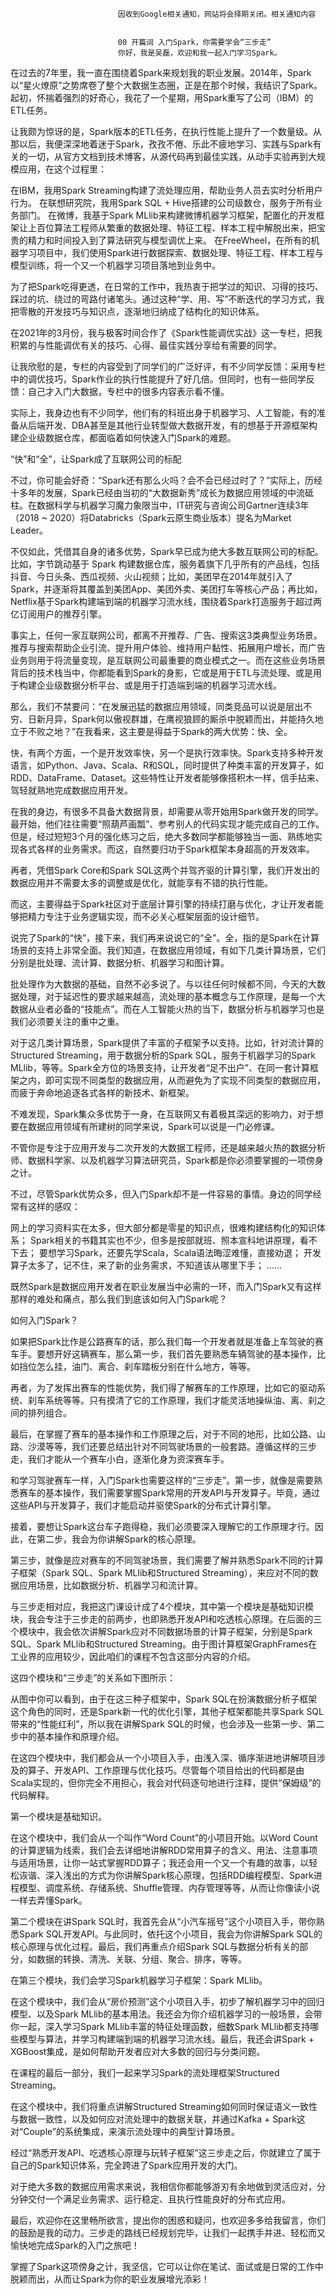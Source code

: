 
                            
                            因收到Google相关通知，网站将会择期关闭。相关通知内容
                            
                            
                            00 开篇词 入门Spark，你需要学会“三步走”
                            你好，我是吴磊，欢迎和我一起入门学习Spark。

在过去的7年里，我一直在围绕着Spark来规划我的职业发展。2014年，Spark以“星火燎原”之势席卷了整个大数据生态圈，正是在那个时候，我结识了Spark。起初，怀揣着强烈的好奇心，我花了一个星期，用Spark重写了公司（IBM）的ETL任务。

让我颇为惊讶的是，Spark版本的ETL任务，在执行性能上提升了一个数量级。从那以后，我便深深地着迷于Spark，孜孜不倦、乐此不疲地学习、实践与Spark有关的一切，从官方文档到技术博客，从源代码再到最佳实践，从动手实验再到大规模应用，在这个过程里：


在IBM，我用Spark Streaming构建了流处理应用，帮助业务人员去实时分析用户行为。
在联想研究院，我用Spark SQL + Hive搭建的公司级数仓，服务于所有业务部门。
在微博，我基于Spark MLlib来构建微博机器学习框架，配置化的开发框架让上百位算法工程师从繁重的数据处理、特征工程、样本工程中解脱出来，把宝贵的精力和时间投入到了算法研究与模型调优上来。
在FreeWheel，在所有的机器学习项目中，我们使用Spark进行数据探索、数据处理、特征工程、样本工程与模型训练，将一个又一个机器学习项目落地到业务中。


为了把Spark吃得更透，在日常的工作中，我热衷于把学过的知识、习得的技巧、踩过的坑、绕过的弯路付诸笔头。通过这种“学、用、写”不断迭代的学习方式，我把零散的开发技巧与知识点，逐渐地归纳成了结构化的知识体系。

在2021年的3月份，我与极客时间合作了《Spark性能调优实战》这一专栏，把我积累的与性能调优有关的技巧、心得、最佳实践分享给有需要的同学。

让我欣慰的是，专栏的内容受到了同学们的广泛好评，有不少同学反馈：采用专栏中的调优技巧，Spark作业的执行性能提升了好几倍。但同时，也有一些同学反馈：自己才入门大数据，专栏中的很多内容表示看不懂。

实际上，我身边也有不少同学，他们有的科班出身于机器学习、人工智能，有的准备从后端开发、DBA甚至是其他行业转型做大数据开发，有的想基于开源框架构建企业级数据仓库，都面临着如何快速入门Spark的难题。

“快”和“全”，让Spark成了互联网公司的标配

不过，你可能会好奇：“Spark还有那么火吗？会不会已经过时了？”实际上，历经十多年的发展，Spark已经由当初的“大数据新秀”成长为数据应用领域的中流砥柱。在数据科学与机器学习魔力象限当中，IT研究与咨询公司Gartner连续3年（2018 ~ 2020）将Databricks（Spark云原生商业版本）提名为Market Leader。

不仅如此，凭借其自身的诸多优势，Spark早已成为绝大多数互联网公司的标配。比如，字节跳动基于 Spark 构建数据仓库，服务着旗下几乎所有的产品线，包括抖音、今日头条、西瓜视频、火山视频；比如，美团早在2014年就引入了Spark，并逐渐将其覆盖到美团App、美团外卖、美团打车等核心产品；再比如，Netflix基于Spark构建端到端的机器学习流水线，围绕着Spark打造服务于超过两亿订阅用户的推荐引擎。

事实上，任何一家互联网公司，都离不开推荐、广告、搜索这3类典型业务场景。推荐与搜索帮助企业引流、提升用户体验、维持用户黏性、拓展用户增长，而广告业务则用于将流量变现，是互联网公司最重要的商业模式之一。而在这些业务场景背后的技术栈当中，你都能看到Spark的身影，它或是用于ETL与流处理、或是用于构建企业级数据分析平台、或是用于打造端到端的机器学习流水线。

那么，我们不禁要问：“在发展迅猛的数据应用领域，同类竞品可以说是层出不穷、日新月异，Spark何以傲视群雄，在鹰视狼顾的厮杀中脱颖而出，并能持久地立于不败之地？”在我看来，这主要是得益于Spark的两大优势：快、全。

快，有两个方面，一个是开发效率快，另一个是执行效率快。Spark支持多种开发语言，如Python、Java、Scala、R和SQL，同时提供了种类丰富的开发算子，如RDD、DataFrame、Dataset。这些特性让开发者能够像搭积木一样，信手拈来、驾轻就熟地完成数据应用开发。

在我的身边，有很多不具备大数据背景，却需要从零开始用Spark做开发的同学。最开始，他们往往需要“照葫芦画瓢”、参考别人的代码实现才能完成自己的工作。但是，经过短短3个月的强化练习之后，绝大多数同学都能够独当一面、熟练地实现各式各样的业务需求。而这，自然要归功于Spark框架本身超高的开发效率。

再者，凭借Spark Core和Spark SQL这两个并驾齐驱的计算引擎，我们开发出的数据应用并不需要太多的调整或是优化，就能享有不错的执行性能。



而这，主要得益于Spark社区对于底层计算引擎的持续打磨与优化，才让开发者能够把精力专注于业务逻辑实现，而不必关心框架层面的设计细节。

说完了Spark的“快”，接下来，我们再来说说它的“全”。全，指的是Spark在计算场景的支持上非常全面。我们知道，在数据应用领域，有如下几类计算场景，它们分别是批处理、流计算、数据分析、机器学习和图计算。

批处理作为大数据的基础，自然不必多说了。与以往任何时候都不同，今天的大数据处理，对于延迟性的要求越来越高，流处理的基本概念与工作原理，是每一个大数据从业者必备的“技能点”。而在人工智能火热的当下，数据分析与机器学习也是我们必须要关注的重中之重。

对于这几类计算场景，Spark提供了丰富的子框架予以支持。比如，针对流计算的Structured Streaming，用于数据分析的Spark SQL，服务于机器学习的Spark MLlib，等等。Spark全方位的场景支持，让开发者“足不出户”、在同一套计算框架之内，即可实现不同类型的数据应用，从而避免为了实现不同类型的数据应用，而疲于奔命地追逐各式各样的新技术、新框架。



不难发现，Spark集众多优势于一身，在互联网又有着极其深远的影响力，对于想要在数据应用领域有所建树的同学来说，Spark可以说是一门必修课。

不管你是专注于应用开发与二次开发的大数据工程师，还是越来越火热的数据分析师、数据科学家、以及机器学习算法研究员，Spark都是你必须要掌握的一项傍身之计。

不过，尽管Spark优势众多，但入门Spark却不是一件容易的事情。身边的同学经常有这样的感叹：


网上的学习资料实在太多，但大部分都是零星的知识点，很难构建结构化的知识体系；
Spark相关的书籍其实也不少，但多是按部就班、照本宣科地讲原理，看不下去；
要想学习Spark，还要先学Scala，Scala语法晦涩难懂，直接劝退；
开发算子太多了，记不住，来了新的业务需求，不知道该从哪里下手；
……


既然Spark是数据应用开发者在职业发展当中必需的一环，而入门Spark又有这样那样的难处和痛点，那么我们到底该如何入门Spark呢？

如何入门Spark？

如果把Spark比作是公路赛车的话，那么我们每一个开发者就是准备上车驾驶的赛车手。要想开好这辆赛车，那么第一步，我们首先要熟悉车辆驾驶的基本操作，比如挡位怎么挂，油门、离合、刹车踏板分别在什么地方，等等。

再者，为了发挥出赛车的性能优势，我们得了解赛车的工作原理，比如它的驱动系统、刹车系统等等。只有摸清了它的工作原理，我们才能灵活地操纵油、离、刹之间的排列组合。

最后，在掌握了赛车的基本操作和工作原理之后，对于不同的地形，比如公路、山路、沙漠等等，我们还要总结出针对不同驾驶场景的一般套路。遵循这样的三步走，我们才能从一个赛车小白，逐渐化身为资深赛车手。

和学习驾驶赛车一样，入门Spark也需要这样的“三步走”。第一步，就像是需要熟悉赛车的基本操作，我们需要掌握Spark常用的开发API与开发算子。毕竟，通过这些API与开发算子，我们才能启动并驱使Spark的分布式计算引擎。

接着，要想让Spark这台车子跑得稳，我们必须要深入理解它的工作原理才行。因此，在第二步，我会为你讲解Spark的核心原理。

第三步，就像是应对赛车的不同驾驶场景，我们需要了解并熟悉Spark不同的计算子框架（Spark SQL、Spark MLlib和Structured Streaming），来应对不同的数据应用场景，比如数据分析、机器学习和流计算。



与三步走相对应，我把这门课设计成了4个模块，其中第一个模块是基础知识模块，我会专注于三步走的前两步，也即熟悉开发API和吃透核心原理。在后面的三个模块中，我会依次讲解Spark应对不同数据场景的计算子框架，分别是Spark SQL、Spark MLlib和Structured Streaming。由于图计算框架GraphFrames在工业界的应用较少，因此咱们的课程不包含这部分内容的介绍。

这四个模块和“三步走”的关系如下图所示：



从图中你可以看到，由于在这三种子框架中，Spark SQL在扮演数据分析子框架这个角色的同时，还是Spark新一代的优化引擎，其他子框架都能共享Spark SQL带来的“性能红利”，所以我在讲解Spark SQL的时候，也会涉及一些第一步、第二步中的基本操作和原理介绍。

在这四个模块中，我们都会从一个小项目入手，由浅入深、循序渐进地讲解项目涉及的算子、开发API、工作原理与优化技巧。尽管每个项目给出的代码都是由Scala实现的，但你完全不用担心，我会对代码逐句地进行注释，提供“保姆级”的代码解释。

第一个模块是基础知识。

在这个模块中，我们会从一个叫作“Word Count”的小项目开始。以Word Count的计算逻辑为线索，我们会去详细地讲解RDD常用算子的含义、用法、注意事项与适用场景，让你一站式掌握RDD算子；我还会用一个又一个有趣的故事，以轻松诙谐、深入浅出的方式为你讲解Spark核心原理，包括RDD编程模型、Spark进程模型、调度系统、存储系统、Shuffle管理、内存管理等等，从而让你像读小说一样去弄懂Spark。

第二个模块在讲Spark SQL时，我首先会从“小汽车摇号”这个小项目入手，带你熟悉Spark SQL开发API。与此同时，依托这个小项目，我会为你讲解Spark SQL的核心原理与优化过程。最后，我们再重点介绍Spark SQL与数据分析有关的部分，如数据的转换、清洗、关联、分组、聚合、排序，等等。

在第三个模块，我们会学习Spark机器学习子框架：Spark MLlib。

在这个模块中，我们会从“房价预测”这个小项目入手，初步了解机器学习中的回归模型、以及Spark MLlib的基本用法。我还会为你介绍机器学习的一般场景，会带你一起，深入学习Spark MLlib丰富的特征处理函数，细数Spark MLlib都支持哪些模型与算法，并学习构建端到端的机器学习流水线。最后，我还会讲Spark + XGBoost集成，是如何帮助开发者应对大多数的回归与分类问题。

在课程的最后一部分，我们一起来学习Spark的流处理框架Structured Streaming。

在这个模块中，我们将重点讲解Structured Streaming如何同时保证语义一致性与数据一致性，以及如何应对流处理中的数据关联，并通过Kafka + Spark这对“Couple”的系统集成，来演示流处理中的典型计算场景。

经过“熟悉开发API、吃透核心原理与玩转子框架”这三步走之后，你就建立了属于自己的Spark知识体系，完全跨进了Spark应用开发的大门。



对于绝大多数的数据应用需求来说，我相信你都能够游刃有余地做到灵活应对，分分钟交付一个满足业务需求、运行稳定、且执行性能良好的分布式应用。

最后，欢迎你在这里畅所欲言，提出你的困惑和疑问，也欢迎多多给我留言，你们的鼓励是我的动力。三步走的路线已经规划完毕，让我们一起携手并进、轻松而又愉快地完成Spark的入门之旅吧！

掌握了Spark这项傍身之计，我坚信，它可以让你在笔试、面试或是日常的工作中脱颖而出，从而让Spark为你的职业发展增光添彩！

                        
                        
                            
